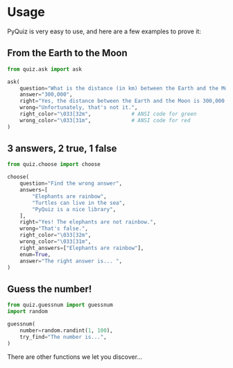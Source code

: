 # Usage
PyQuiz is very easy to use, and here are a few examples to prove it:

## From the Earth to the Moon
```py
from quiz.ask import ask

ask(
    question="What is the distance (in km) between the Earth and the Moon?",
    answer="300,000",
    right="Yes, the distance between the Earth and the Moon is 300,000 km!",
    wrong="Unfortunately, that's not it.",
    right_color="\033[32m",             # ANSI code for green
    wrong_color="\033[31m",             # ANSI code for red
)
```

## 3 answers, 2 true, 1 false
```py
from quiz.choose import choose

choose(
    question="Find the wrong answer",
    answers=[
        "Elephants are rainbow",
        "Turtles can live in the sea",
        "PyQuiz is a nice library",
    ],
    right="Yes! The elephants are not rainbow.",
    wrong="That's false.",
    right_color="\033[32m",
    wrong_color="\033[31m",
    right_answers=["Elephants are rainbow"],
    enum=True,
    answer="The right answer is... ",
)
```

## Guess the number!
```py
from quiz.guessnum import guessnum
import random

guessnum(
    number=random.randint(1, 100),
    try_find="The number is...",
)
```

There are other functions we let you discover...